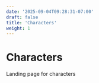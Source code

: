 ```yaml
---
date: '2025-09-04T09:28:31-07:00'
draft: false
title: 'Characters'
weight: 1
---
```


# Characters

Landing page for characters
